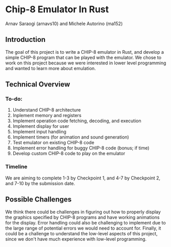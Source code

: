 # Chip-8 Emulator In Rust
Arnav Saraogi (arnavs10) and Michele Autorino (ma152)

## Introduction
The goal of this project is to write a CHIP-8 emulator in Rust, and develop a simple CHIP-8 program that can be played with the emulator. We chose to work on this project because we were interested in lower level programming and wanted to learn more about emulation. 

## Technical Overview
### To-do:
1. Understand CHIP-8 architecture
2. Inplement memory and registers
3. Implement operation code fetching, decoding, and execution
5. Implement display for user
6. Implement input handling
7. Implement timers (for animation and sound generation)
8. Test emulator on existing CHIP-8 code
9. Implement error handling for buggy CHIP-8 code (bonus; if time)
10. Develop custom CHIP-8 code to play on the emulator

### Timeline
We are aiming to complete 1-3 by Checkpoint 1, and 4-7 by Checkpoint 2, and 7-10 by the submission date.

## Possible Challenges
We think there could be challenges in figuring out how to properly display the graphics specified by CHIP-8 programs and have working animations for the display. Error handling could also be challenging to implement due to the large range of potential errors we would need to account for. Finally, it could be a challenge to understand the low-level aspects of this project, since we don't have much experience with low-level programming.
